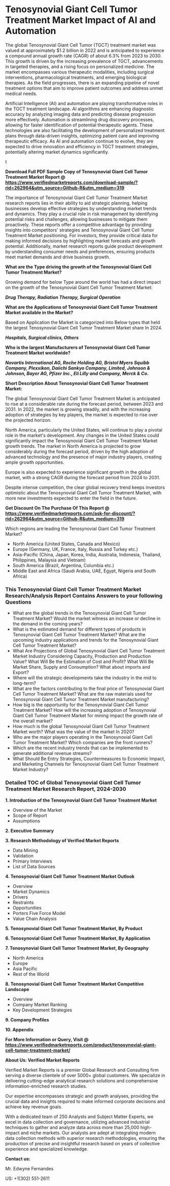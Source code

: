 <meta name="title" content="Global Tenosynovial Giant Cell Tumor Treatment Market Impact of AI and Automation"><meta name="description" content="The global Tenosynovial Giant Cell Tumor (TGCT) treatment market was valued at approximately $1.2 billion in 2022 and is anticipated to experience a compound annual gr"><meta name="title" content="Tenosynovial Giant Cell Tumor Treatment Market Size, Share, Scope, Trends, Growth, Opportunities, Analysis, Forecast"><h1>Tenosynovial Giant Cell Tumor Treatment Market Impact of AI and Automation</h1><p>The global Tenosynovial Giant Cell Tumor (TGCT) treatment market was valued at approximately $1.2 billion in 2022 and is anticipated to experience a compound annual growth rate (CAGR) of about 6.3% from 2023 to 2030. This growth is driven by the increasing prevalence of TGCT, advancements in targeted therapies, and a rising focus on personalized medicine. The market encompasses various therapeutic modalities, including surgical interventions, pharmacological treatments, and emerging biological therapies. As the field progresses, there is an expanding pipeline of novel treatment options that aim to improve patient outcomes and address unmet medical needs.</p><p>Artificial Intelligence (AI) and automation are playing transformative roles in the TGCT treatment landscape. AI algorithms are enhancing diagnostic accuracy by analyzing imaging data and predicting disease progression more effectively. Automation is streamlining drug discovery processes, allowing for faster identification of potential therapeutic agents. These technologies are also facilitating the development of personalized treatment plans through data-driven insights, optimizing patient care and improving therapeutic efficacy. As AI and automation continue to evolve, they are expected to drive innovation and efficiency in TGCT treatment strategies, potentially altering market dynamics significantly.</p>t</p><p id="" class=""><strong>Download Full PDF Sample Copy of Tenosynovial Giant Cell Tumor Treatment Market Report @ <a href="https://www.verifiedmarketreports.com/download-sample/?rid=262964&utm_source=Github-R&utm_medium=319" target="_blank">https://www.verifiedmarketreports.com/download-sample/?rid=262964&utm_source=Github-R&utm_medium=319</a></strong></p><p>The importance of&nbsp;Tenosynovial Giant Cell Tumor Treatment Market research reports lies in their ability to aid strategic planning, helping businesses develop effective strategies by understanding market trends and dynamics. They play a crucial role in risk management by identifying potential risks and challenges, allowing businesses to mitigate them proactively. These reports offer a competitive advantage by providing insights into competitors' strategies and Tenosynovial Giant Cell Tumor Treatment Market positioning. For investors, they provide critical data for making informed decisions by highlighting market forecasts and growth potential. Additionally, market research reports guide product development by understanding consumer needs and preferences, ensuring products meet market demands and drive business growth.</p><p><strong>What are the&nbsp;Type driving the growth of the Tenosynovial Giant Cell Tumor Treatment Market?</strong></p><p id="" class="">Growing demand for below Type around the world has had a direct impact on the growth of the Tenosynovial Giant Cell Tumor Treatment Market:</p><em><strong>Drug Therapy, Radiation Therapy, Surgical Operation</strong></em></p><strong>What are the&nbsp;Applications&nbsp;of Tenosynovial Giant Cell Tumor Treatment Market available in the Market?</strong></p><p id="" class="">Based on Application the Market is categorized into Below types that held the largest Tenosynovial Giant Cell Tumor Treatment Market share In 2024.</p><em><strong>Hospitals, Surgical clinics, Others</strong></em></p><strong>Who is the largest Manufacturers of Tenosynovial Giant Cell Tumor Treatment Market worldwide?</strong></p><p><em><strong>Novartis International AG, Roche Holding AG, Bristol Myers Squibb Company, Plexxikon, Daiichi Sankyo Company, Limited, Johnson & Johnson, Bayer AG, Pfizer Inc., Eli Lilly and Company, Merck & Co.</strong></em></p><p id="" class=""><strong>Short Description About Tenosynovial Giant Cell Tumor Treatment Market:</strong></p><p>The global Tenosynovial Giant Cell Tumor Treatment Market is anticipated to rise at a considerable rate during the forecast period, between 2023 and 2031. In 2022, the market is growing steadily, and with the increasing adoption of strategies by key players, the market is expected to rise over the projected horizon.</p><p>North America, particularly the United States, will continue to play a pivotal role in the market's development. Any changes in the United States could significantly impact the Tenosynovial Giant Cell Tumor Treatment Market growth trends. The market in North America is projected to grow considerably during the forecast period, driven by the high adoption of advanced technology and the presence of major industry players, creating ample growth opportunities.</p><p>Europe is also expected to experience significant growth in the global market, with a strong CAGR during the forecast period from 2024 to 2031.</p><p>Despite intense competition, the clear global recovery trend keeps investors optimistic about the Tenosynovial Giant Cell Tumor Treatment Market, with more new investments expected to enter the field in the future.</p><p id="" class=""><strong>Get Discount On The Purchase Of This Report @ <a href="https://www.verifiedmarketreports.com/ask-for-discount/?rid=262964&utm_source=Github-R&utm_medium=319" target="_blank">https://www.verifiedmarketreports.com/ask-for-discount/?rid=262964&utm_source=Github-R&utm_medium=319</a></strong></p>Which regions are leading the Tenosynovial Giant Cell Tumor Treatment Market?</p><ul><li>North America (United States, Canada and Mexico)</li><li>Europe (Germany, UK, France, Italy, Russia and Turkey etc.)</li><li>Asia-Pacific (China, Japan, Korea, India, Australia, Indonesia, Thailand, Philippines, Malaysia and Vietnam)</li><li>South America (Brazil, Argentina, Columbia etc.)</li><li>Middle East and Africa (Saudi Arabia, UAE, Egypt, Nigeria and South Africa)</li></ul><h3 id="" class="">This Tenosynovial Giant Cell Tumor Treatment Market Research/Analysis Report Contains Answers to your following Questions</h3><ul><li>What are the global trends in the Tenosynovial Giant Cell Tumor Treatment Market? Would the market witness an increase or decline in the demand in the coming years?</li><li>What is the estimated demand for different types of products in Tenosynovial Giant Cell Tumor Treatment Market? What are the upcoming industry applications and trends for the Tenosynovial Giant Cell Tumor Treatment Market?</li><li>What Are Projections of Global Tenosynovial Giant Cell Tumor Treatment Market Industry Considering Capacity, Production and Production Value? What Will Be the Estimation of Cost and Profit? What Will Be Market Share, Supply and Consumption? What about imports and Export?</li><li>Where will the strategic developments take the industry in the mid to long-term?</li><li>What are the factors contributing to the final price of Tenosynovial Giant Cell Tumor Treatment Market? What are the raw materials used for Tenosynovial Giant Cell Tumor Treatment Market manufacturing?</li><li>How big is the opportunity for the Tenosynovial Giant Cell Tumor Treatment Market? How will the increasing adoption of Tenosynovial Giant Cell Tumor Treatment Market for mining impact the growth rate of the overall market?</li><li>How much is the global Tenosynovial Giant Cell Tumor Treatment Market worth? What was the value of the market In 2020?</li><li>Who are the major players operating in the Tenosynovial Giant Cell Tumor Treatment Market? Which companies are the front runners?</li><li>Which are the recent industry trends that can be implemented to generate additional revenue streams?</li><li>What Should Be Entry Strategies, Countermeasures to Economic Impact, and Marketing Channels for Tenosynovial Giant Cell Tumor Treatment Market Industry?</li></ul><h3 id="" class="">Detailed TOC of Global Tenosynovial Giant Cell Tumor Treatment Market Research Report, 2024-2030</h3><p id="" class=""><strong>1. Introduction of the Tenosynovial Giant Cell Tumor Treatment Market</strong></p><ul><li>Overview of the Market</li><li>Scope of Report</li><li>Assumptions</li></ul><p id="" class=""><strong>2. Executive Summary</strong></p><p id="" class=""><strong>3. Research Methodology of Verified Market Reports</strong></p><ul><li>Data Mining</li><li>Validation</li><li>Primary Interviews</li><li>List of Data Sources</li></ul><p id="" class=""><strong>4. Tenosynovial Giant Cell Tumor Treatment Market Outlook</strong></p><ul><li>Overview</li><li>Market Dynamics</li><li>Drivers</li><li>Restraints</li><li>Opportunities</li><li>Porters Five Force Model</li><li>Value Chain Analysis</li></ul><p id="" class=""><strong>5. Tenosynovial Giant Cell Tumor Treatment Market, By Product</strong></p><p id="" class=""><strong>6. Tenosynovial Giant Cell Tumor Treatment Market, By Application</strong></p><p id="" class=""><strong>7. Tenosynovial Giant Cell Tumor Treatment Market, By Geography</strong></p><ul><li>North America</li><li>Europe</li><li>Asia Pacific</li><li>Rest of the World</li></ul><p id="" class=""><strong>8. Tenosynovial Giant Cell Tumor Treatment Market Competitive Landscape</strong></p><ul><li>Overview</li><li>Company Market Ranking</li><li>Key Development Strategies</li></ul><p id="" class=""><strong>9. Company Profiles</strong></p><p id="" class=""><strong>10. Appendix</strong></p><p id="" class=""><strong>For More Information or Query, Visit @ <a href="https://www.verifiedmarketreports.com/product/tenosynovial-giant-cell-tumor-treatment-market/" target="_blank">https://www.verifiedmarketreports.com/product/tenosynovial-giant-cell-tumor-treatment-market/</a></strong></p><p id="" class=""><strong>About Us: Verified Market Reports</strong></p><p id="" class="">Verified Market Reports is a premier Global Research and Consulting firm serving a diverse clientele of over 5000+ global customers. We specialize in delivering cutting-edge analytical research solutions and comprehensive information-enriched research studies.</p><p id="" class="">Our expertise encompasses strategic and growth analyses, providing the crucial data and insights required to make informed corporate decisions and achieve key revenue goals.</p><p id="" class="">With a dedicated team of 250 Analysts and Subject Matter Experts, we excel in data collection and governance, utilizing advanced industrial techniques to gather and analyze data across more than 25,000 high-impact and niche markets. Our analysts are adept at integrating modern data collection methods with superior research methodologies, ensuring the production of precise and insightful research based on years of collective experience and specialized knowledge.</p><p id="" class=""><strong>Contact us:</strong></p><p id="" class="">Mr. Edwyne Fernandes</p><p id="" class="">US: +1(302) 551-2611</p>